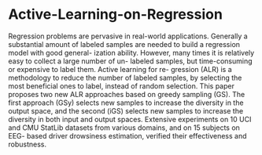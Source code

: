 # Active-Learning-on-Regression
 Regression problems are pervasive in real-world applications. Generally a substantial amount of labeled samples are needed to build a regression model with good general- ization ability. However, many times it is relatively easy to collect a large number of un- labeled samples, but time-consuming or expensive to label them. Active learning for re- gression (ALR) is a methodology to reduce the number of labeled samples, by selecting the most beneficial ones to label, instead of random selection. This paper proposes two new ALR approaches based on greedy sampling (GS). The first approach (GSy) selects new samples to increase the diversity in the output space, and the second (iGS) selects new samples to increase the diversity in both input and output spaces. Extensive experiments on 10 UCI and CMU StatLib datasets from various domains, and on 15 subjects on EEG- based driver drowsiness estimation, verified their effectiveness and robustness.
